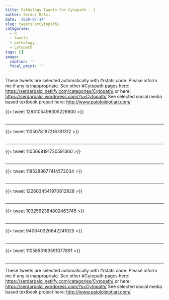 ```yaml
---
title: Pathology Tweets For Cytopath - 1
author: Serdar Balci
date: '2020-07-14'
slug: tweetsForCytopath1
categories:
  - R
  - tweets
  - pathology
  - Cytopath
tags: []
image:
  caption: ''
  focal_point: ''
---
```



These tweets are selected automatically with #rstats code. Please inform me if any is inappropriate.
See other #Cytopath pages here: https://serdarbalci.netlify.com/categories/Cytopath/  or here: https://serdarbalci.wordpress.com/?s=Cytopath/ 
See selected social media based textbook project here: http://www.patolojinotlari.com/

{{< tweet 1283105498305228800 >}}
<br>
<br>
<hr>
{{< tweet 1105078187216781312 >}}
<br>
<br>
<hr>
{{< tweet 1105068191720591360 >}}
<br>
<br>
<hr>
{{< tweet 1185288677414572034 >}}
<br>
<br>
<hr>
{{< tweet 1228034541970812928 >}}
<br>
<br>
<hr>
{{< tweet 1032562384802463745 >}}
<br>
<br>
<hr>
{{< tweet 940640326842241025 >}}
<br>
<br>
<hr>
{{< tweet 1105853163591077891 >}}
<br>
<br>
<hr>


These tweets are selected automatically with #rstats code. Please inform me if any is inappropriate.
See other #Cytopath pages here: https://serdarbalci.netlify.com/categories/Cytopath/  or here: https://serdarbalci.wordpress.com/?s=Cytopath/ 
See selected social media based textbook project here: http://www.patolojinotlari.com/
